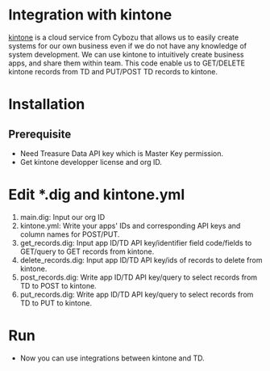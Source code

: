 # Integration with kintone
[kintone](https://www.kintone.com/) is a cloud service from Cybozu that allows us to easily create systems for our own business even if we do not have any knowledge of system development. We can use kintone to intuitively create business apps, and share them within team.
This code enable us to GET/DELETE kintone records from TD and PUT/POST TD records to kintone.

# Installation

## Prerequisite
- Need Treasure Data API key which is Master Key permission.
- Get kintone developper license and org ID.

# Edit *.dig and kintone.yml
1. main.dig: Input our org ID
2. kintone.yml: Write your apps' IDs and corresponding API keys and column names for POST/PUT.
3. get_records.dig: Input app ID/TD API key/identifier field code/fields to GET/query to GET records from kintone.
4. delete_records.dig: Input app ID/TD API key/ids of records to delete from kintone.
5. post_records.dig: Write app ID/TD API key/query to select records from TD to POST to kintone.
6. put_records.dig: Write app ID/TD API key/query to select records from TD to PUT to kintone.


# Run
- Now you can use integrations between kintone and TD.
